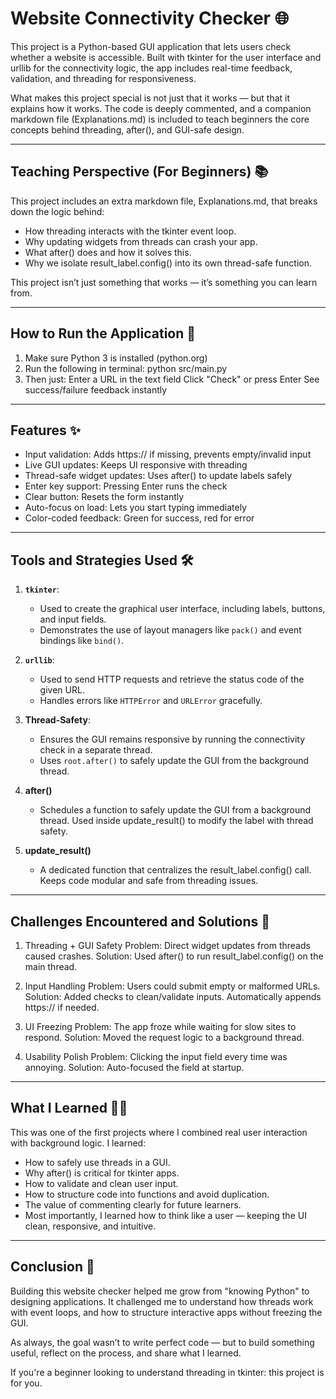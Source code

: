 # Website Connectivity Checker 🌐

This project is a Python-based GUI application that lets users check whether a website is accessible. Built with tkinter for the user interface and urllib for the connectivity logic, the app includes real-time feedback, validation, and threading for responsiveness.

What makes this project special is not just that it works — but that it explains how it works. The code is deeply commented, and a companion markdown file (Explanations.md) is included to teach beginners the core concepts behind threading, after(), and GUI-safe design.

---

## Teaching Perspective (For Beginners) 📚

This project includes an extra markdown file, Explanations.md, that breaks down the logic behind:
   - How threading interacts with the tkinter event loop.
   - Why updating widgets from threads can crash your app.
   - What after() does and how it solves this.
   - Why we isolate result_label.config() into its own thread-safe function.

This project isn’t just something that works — it’s something you can learn from.

---

## How to Run the Application 🚀

1. Make sure Python 3 is installed (python.org)
2. Run the following in terminal:
   python src/main.py
3. Then just:
   Enter a URL in the text field
   Click "Check" or press Enter
   See success/failure feedback instantly

---

## Features ✨

- Input validation: Adds https:// if missing, prevents empty/invalid input
- Live GUI updates: Keeps UI responsive with threading
- Thread-safe widget updates: Uses after() to update labels safely
- Enter key support: Pressing Enter runs the check
- Clear button: Resets the form instantly
- Auto-focus on load: Lets you start typing immediately
- Color-coded feedback: Green for success, red for error

---

## Tools and Strategies Used 🛠️

1. **`tkinter`**:
   - Used to create the graphical user interface, including labels, buttons, and input fields.
   - Demonstrates the use of layout managers like `pack()` and event bindings like `bind()`.

2. **`urllib`**:
   - Used to send HTTP requests and retrieve the status code of the given URL.
   - Handles errors like `HTTPError` and `URLError` gracefully.

3. **Thread-Safety**:
   - Ensures the GUI remains responsive by running the connectivity check in a separate thread.
   - Uses `root.after()` to safely update the GUI from the background thread.

4. **after()**
   - Schedules a function to safely update the GUI from a background thread. Used inside update_result() to modify the label with thread safety.

5. **update_result()**
   - A dedicated function that centralizes the result_label.config() call. Keeps code modular and safe from threading issues.

---

## Challenges Encountered and Solutions 🧩

1. Threading + GUI Safety
Problem: Direct widget updates from threads caused crashes.
Solution: Used after() to run result_label.config() on the main thread.

2. Input Handling
Problem: Users could submit empty or malformed URLs.
Solution: Added checks to clean/validate inputs. Automatically appends https:// if needed.

3. UI Freezing
Problem: The app froze while waiting for slow sites to respond.
Solution: Moved the request logic to a background thread.

4. Usability Polish
Problem: Clicking the input field every time was annoying.
Solution: Auto-focused the field at startup.

---

## What I Learned 👨‍🎓

This was one of the first projects where I combined real user interaction with background logic. I learned:
   - How to safely use threads in a GUI.
   - Why after() is critical for tkinter apps.
   - How to validate and clean user input.
   - How to structure code into functions and avoid duplication.
   - The value of commenting clearly for future learners.
   - Most importantly, I learned how to think like a user — keeping the UI clean, responsive, and intuitive.

---

## Conclusion 📝

Building this website checker helped me grow from "knowing Python" to designing applications. It challenged me to understand how threads work with event loops, and how to structure interactive apps without freezing the GUI.

As always, the goal wasn’t to write perfect code — but to build something useful, reflect on the process, and share what I learned.

If you're a beginner looking to understand threading in tkinter: this project is for you.


